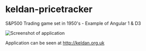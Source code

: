 # keldan-pricetracker
S&amp;P500 Trading game set in 1950's - Example of Angular 1 &amp; D3

![Screenshot of application](https://raw.githubusercontent.com/daniel-payne/keldan-pricetracker/master/Images/screenshot.png)

Application can be seen at http://keldan.org.uk
